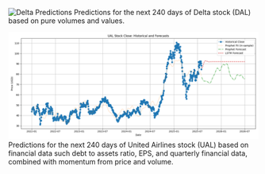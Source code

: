 ![Delta Predictions](DAL_prelim_prediction.jpg)
Predictions for the next 240 days of Delta stock (DAL) based on pure volumes and values.

![Delta Predictions](prelim_prediction_EPS.png)
Predictions for the next 240 days of United Airlines stock (UAL) based on financial data such debt to assets ratio, EPS, and quarterly financial data, combined with momentum from price and volume.
